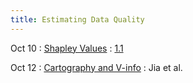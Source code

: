 ```yaml
---
title: Estimating Data Quality
---
```


Oct 10
: [Shapley Values](#)
  : [1.1](#)

Oct 12
: [Cartography and V-info](#)
  : Jia et al.

<!-- Sep 30
: [Variables & Objects](#)
  : [1.2](#), [2.1](#)

Oct 1
: **Lab**{: .label .label-purple } [Intro to Java](#)

Oct 2
: [Tracing, IntLists, & Recursion](#)
  : [2.1](#)
: **HW 1 due**{: .label .label-red } -->

